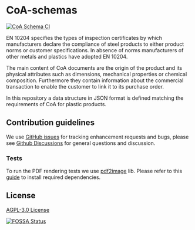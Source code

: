 # CoA-schemas

[![CoA Schema CI](https://github.com/thematerials-network/CoA-schemas/actions/workflows/ci.yml/badge.svg)](https://github.com/thematerials-network/CoA-schemas/actions/workflows/ci.yml)

EN 10204 specifies the types of inspection certificates by which manufacturers declare the compliance of steel products to either product norms or customer specifications. In absence of norms manufacturers of other metals and plastics have adopted EN 10204.

The main content of CoA documents are the origin of the product and its physical attributes such as dimensions, mechanical properties or chemical composition. Furthermore they contain information about the commercial transaction to enable the customer to link it to its purchase order.

In this repository a data structure in JSON format is defined matching the requirements of CoA for plastic products.

## Contribution guidelines

We use [GitHub issues](https://github.com/thematerials-network/CoA-schemas/issues/) for tracking enhancement requests and bugs, please see [Github Discussions](https://github.com/thematerials-network/CoA-schemas/discussions) for general questions and discussion.

### Tests

To run the PDF rendering tests we use [pdf2image](https://github.com/yakovmeister/pdf2image) lib. Please refer to this [guide](https://github.com/yakovmeister/pdf2image/blob/master/docs/gm-installation.md) to install required dependencies.

## License

[AGPL-3.0 License](https://github.com/thematerials-network/CoA-schemas/blob/main/LICENSE)

[![FOSSA Status](https://app.fossa.com/api/projects/git%2Bgithub.com%2Fthematerials-network%2FCoA-schemas.svg?type=large)](https://app.fossa.com/projects/git%2Bgithub.com%2Fthematerials-network%2FCoA-schemas?ref=badge_large)
